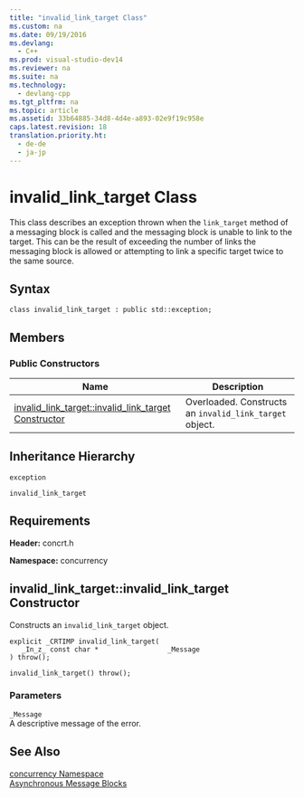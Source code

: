 ```yaml
---
title: "invalid_link_target Class"
ms.custom: na
ms.date: 09/19/2016
ms.devlang: 
  - C++
ms.prod: visual-studio-dev14
ms.reviewer: na
ms.suite: na
ms.technology: 
  - devlang-cpp
ms.tgt_pltfrm: na
ms.topic: article
ms.assetid: 33b64885-34d8-4d4e-a893-02e9f19c958e
caps.latest.revision: 18
translation.priority.ht: 
  - de-de
  - ja-jp
---
```

# invalid_link_target Class
This class describes an exception thrown when the             `link_target` method of a messaging block is called and the messaging block is unable to link to the target. This can be the result of exceeding the number of links the messaging block is allowed or attempting to link a specific target twice to the same source.  
  
## Syntax  
  
```  
class invalid_link_target : public std::exception;  
```  
  
## Members  
  
### Public Constructors  
  
|Name|Description|  
|----------|-----------------|  
|[invalid_link_target::invalid_link_target Constructor](#invalid_link_target__invalid_link_target_constructor)|Overloaded. Constructs an                                         `invalid_link_target` object.|  
  
## Inheritance Hierarchy  
 `exception`  
  
 `invalid_link_target`  
  
## Requirements  
 **Header:** concrt.h  
  
 **Namespace:** concurrency  
  
##  <a name="invalid_link_target__invalid_link_target_constructor"></a>  invalid_link_target::invalid_link_target Constructor  
 Constructs an                 `invalid_link_target` object.  
  
```  
explicit _CRTIMP invalid_link_target(  
   _In_z_ const char *                 _Message  
) throw();  
  
invalid_link_target() throw();  
```  
  
### Parameters  
 `_Message`  
 A descriptive message of the error.  
  
## See Also  
 [concurrency Namespace](../vs140/concurrency-Namespace.md)   
 [Asynchronous Message Blocks](../vs140/Asynchronous-Message-Blocks.md)